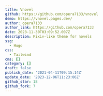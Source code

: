 ```yaml
---
title: Vnovel
github: https://github.com/opera7133/vnovel
demo: https://vnovel.pages.dev/
author: opera7133
author_link: https://github.com/opera7133
date: 2023-11-30T03:09:52.007Z
description: Pixiv-like theme for novels
ssg:
  - Hugo
css:
  - Tailwind
cms: []
category: []
draft: false
publish_date: '2021-04-11T09:15:14Z'
update_date: '2023-12-06T11:23:06Z'
github_star: 18
github_fork: 7
---
```

